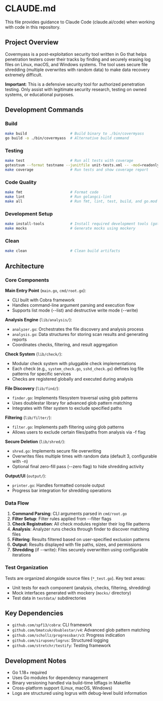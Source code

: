 # CLAUDE.md

This file provides guidance to Claude Code (claude.ai/code) when working with code in this repository.

## Project Overview

Covermyass is a post-exploitation security tool written in Go that helps penetration testers cover their tracks by finding and securely erasing log files on Linux, macOS, and Windows systems. The tool uses secure file shredding (multiple overwrites with random data) to make data recovery extremely difficult.

**Important**: This is a defensive security tool for authorized penetration testing. Only assist with legitimate security research, testing on owned systems, or educational purposes.

## Development Commands

### Build

```bash
make build                    # Build binary to ./bin/covermyass
go build -o ./bin/covermyass  # Alternative build command
```

### Testing

```bash
make test                     # Run all tests with coverage
gotestsum --format testname --junitfile unit-tests.xml -- -mod=readonly -race -coverprofile=./c.out -covermode=atomic -coverpkg=.,./... ./...
make coverage                 # Run tests and show coverage report
```

### Code Quality

```bash
make fmt                      # Format code
make lint                     # Run golangci-lint
make all                      # Run fmt, lint, test, build, and go.mod tidy
```

### Development Setup

```bash
make install-tools            # Install required development tools (gotestsum, mockery)
make mocks                    # Generate mocks using mockery
```

### Clean

```bash
make clean                    # Clean build artifacts
```

## Architecture

### Core Components

**Main Entry Point** (`main.go`, `cmd/root.go`):

- CLI built with Cobra framework
- Handles command-line argument parsing and execution flow
- Supports list mode (--list) and destructive write mode (--write)

**Analysis Engine** (`lib/analysis/`):

- `analyzer.go`: Orchestrates the file discovery and analysis process
- `analysis.go`: Data structures for storing scan results and generating reports
- Coordinates checks, filtering, and result aggregation

**Check System** (`lib/check/`):

- Modular check system with pluggable check implementations
- Each check (e.g., `system_check.go`, `sshd_check.go`) defines log file patterns for specific services
- Checks are registered globally and executed during analysis

**File Discovery** (`lib/find/`):

- `finder.go`: Implements filesystem traversal using glob patterns
- Uses doublestar library for advanced glob pattern matching
- Integrates with filter system to exclude specified paths

**Filtering** (`lib/filter/`):

- `filter.go`: Implements path filtering using glob patterns
- Allows users to exclude certain files/paths from analysis via -f flag

**Secure Deletion** (`lib/shred/`):

- `shred.go`: Implements secure file overwriting
- Overwrites files multiple times with random data (default 3, configurable with -n)
- Optional final zero-fill pass (--zero flag) to hide shredding activity

**Output/UI** (`output/`):

- `printer.go`: Handles formatted console output
- Progress bar integration for shredding operations

### Data Flow

1. **Command Parsing**: CLI arguments parsed in `cmd/root.go`
2. **Filter Setup**: Filter rules applied from --filter flags
3. **Check Registration**: All check modules register their log file patterns
4. **Analysis**: Analyzer runs checks through finder to discover matching files
5. **Filtering**: Results filtered based on user-specified exclusion patterns
6. **Output**: Results displayed with file paths, sizes, and permissions
7. **Shredding** (if --write): Files securely overwritten using configurable iterations

### Test Organization

Tests are organized alongside source files (`*_test.go`). Key test areas:

- Unit tests for each component (analysis, checks, filtering, shredding)
- Mock interfaces generated with mockery (`mocks/` directory)
- Test data in `testdata/` subdirectories

## Key Dependencies

- `github.com/spf13/cobra`: CLI framework
- `github.com/bmatcuk/doublestar/v4`: Advanced glob pattern matching
- `github.com/schollz/progressbar/v3`: Progress indication
- `github.com/sirupsen/logrus`: Structured logging
- `github.com/stretchr/testify`: Testing framework

## Development Notes

- Go 1.18+ required
- Uses Go modules for dependency management
- Binary versioning handled via build-time ldflags in Makefile
- Cross-platform support (Linux, macOS, Windows)
- Logs are structured using logrus with debug-level build information
